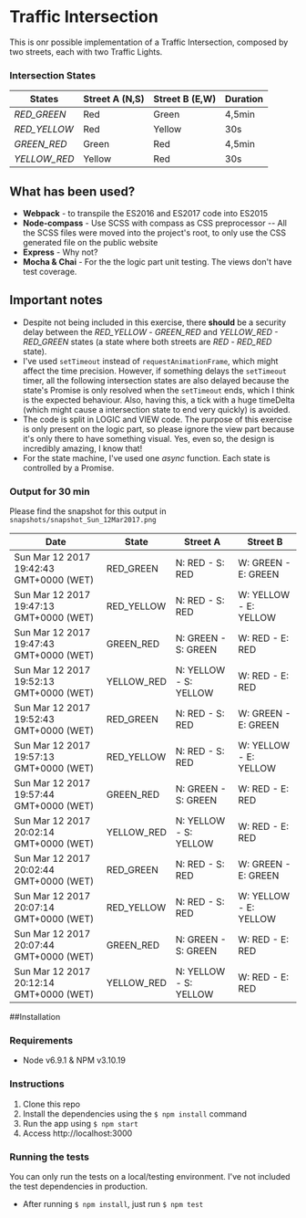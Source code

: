 # Traffic Intersection
This is onr possible implementation of a Traffic Intersection, composed by two streets, each with two Traffic Lights.

### Intersection States
States        | Street A (N,S) | Street B (E,W) | Duration
------------- | ---------------|----------------| ------
_RED_GREEN_   | Red            | Green          | 4,5min
_RED_YELLOW_  | Red            | Yellow         | 30s
_GREEN_RED_   | Green          | Red            | 4,5min
_YELLOW_RED_  | Yellow         | Red            | 30s


## What has been used?
- **Webpack** - to transpile the ES2016 and ES2017 code into ES2015
- **Node-compass** - Use SCSS with compass as CSS preprocessor
-- All the SCSS files were moved into the project's root, to only use the CSS generated file on the public website
- **Express** - Why not?
- **Mocha & Chai** - For the the logic part unit testing. The views don't have test coverage.

## Important notes
- Despite not being included in this exercise, there **should** be a security delay between the _RED_YELLOW_ - _GREEN_RED_ and _YELLOW_RED - RED_GREEN_ states (a state where both streets are _RED_ - _RED_RED_ state).
- I've used `setTimeout` instead of `requestAnimationFrame`, which might affect the time precision. However, if something delays the `setTimeout` timer, all the following intersection states are also delayed because the state's Promise is only resolved when the `setTimeout` ends, which I think is the expected behaviour.
Also, having this, a tick with a huge timeDelta (which might cause a intersection state to end very quickly) is avoided.
- The code is split in LOGIC and VIEW code. The purpose of this exercise is only present on the logic part, so please ignore the view part because it's only there to have something visual. Yes, even so, the design is incredibly amazing, I know that!
- For the state machine, I've used one _async_ function. Each state is controlled by a Promise.


### Output for 30 min
Please find the snapshot for this output in `snapshots/snapshot_Sun_12Mar2017.png`

Date	                                | State			| Street A				| Street B
----------------------------------------|---------------|-----------------------|------------------------
Sun Mar 12 2017 19:42:43 GMT+0000 (WET)	| RED_GREEN	    | N: RED - S: RED		| W: GREEN - E: GREEN
Sun Mar 12 2017 19:47:13 GMT+0000 (WET)	| RED_YELLOW	| N: RED - S: RED		| W: YELLOW - E: YELLOW
Sun Mar 12 2017 19:47:43 GMT+0000 (WET)	| GREEN_RED		| N: GREEN - S: GREEN	| W: RED - E: RED
Sun Mar 12 2017 19:52:13 GMT+0000 (WET)	| YELLOW_RED	| N: YELLOW - S: YELLOW	| W: RED - E: RED
Sun Mar 12 2017 19:52:43 GMT+0000 (WET)	| RED_GREEN		| N: RED - S: RED		| W: GREEN - E: GREEN
Sun Mar 12 2017 19:57:13 GMT+0000 (WET)	| RED_YELLOW	| N: RED - S: RED		| W: YELLOW - E: YELLOW
Sun Mar 12 2017 19:57:44 GMT+0000 (WET)	| GREEN_RED		| N: GREEN - S: GREEN	| W: RED - E: RED
Sun Mar 12 2017 20:02:14 GMT+0000 (WET)	| YELLOW_RED	| N: YELLOW - S: YELLOW	| W: RED - E: RED
Sun Mar 12 2017 20:02:44 GMT+0000 (WET)	| RED_GREEN		| N: RED - S: RED		| W: GREEN - E: GREEN
Sun Mar 12 2017 20:07:14 GMT+0000 (WET)	| RED_YELLOW	| N: RED - S: RED		| W: YELLOW - E: YELLOW
Sun Mar 12 2017 20:07:44 GMT+0000 (WET)	| GREEN_RED		| N: GREEN - S: GREEN	| W: RED - E: RED
Sun Mar 12 2017 20:12:14 GMT+0000 (WET)	| YELLOW_RED	| N: YELLOW - S: YELLOW	| W: RED - E: RED

##Installation

### Requirements
- Node v6.9.1 & NPM v3.10.19

### Instructions
1. Clone this repo
2. Install the dependencies using the `$ npm install` command
3. Run the app using `$ npm start`
4. Access http://localhost:3000


### Running the tests
You can only run the tests on a local/testing environment. I've not included the test dependencies in production.
- After running `$ npm install`, just run `$ npm test`
